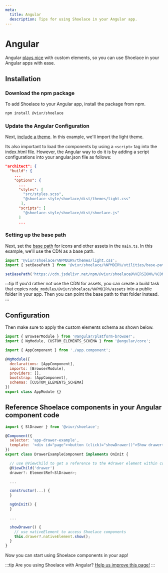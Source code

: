 ```yaml
---
meta:
  title: Angular
  description: Tips for using Shoelace in your Angular app.
---
```


# Angular

Angular [plays nice](https://custom-elements-everywhere.com/#angular) with custom elements, so you can use Shoelace in your Angular apps with ease.

## Installation

### Download the npm package

To add Shoelace to your Angular app, install the package from npm.

```bash
npm install @viur/shoelace
```

### Update the Angular Configuration

Next, [include a theme](/getting-started/themes). In this example, we'll import the light theme.

Its also important to load the components by using a `<script>` tag into the index.html file. However, the Angular way to do it is by adding a script configurations into your angular.json file as follows:

```json
"architect": {
  "build": {
    ...
    "options": {
      ...
      "styles": [
        "src/styles.scss",
        "@shoelace-style/shoelace/dist/themes/light.css"
       ],
      "scripts": [
        "@shoelace-style/shoelace/dist/shoelace.js"
      ]
      ...
```

### Setting up the base path

Next, set the [base path](/getting-started/installation#setting-the-base-path) for icons and other assets in the `main.ts`. In this example, we'll use the CDN as a base path.

```jsx
import '@viur/shoelace/%NPMDIR%/themes/light.css';
import { setBasePath } from '@viur/shoelace/%NPMDIR%/utilities/base-path';

setBasePath('https://cdn.jsdelivr.net/npm/@viur/shoelace@%VERSION%/%CDNDIR%/');
```

:::tip
If you'd rather not use the CDN for assets, you can create a build task that copies `node_modules/@viur/shoelace/%NPMDIR%/assets` into a public folder in your app. Then you can point the base path to that folder instead.
:::

## Configuration

Then make sure to apply the custom elements schema as shown below.

```js
import { BrowserModule } from '@angular/platform-browser';
import { NgModule, CUSTOM_ELEMENTS_SCHEMA } from '@angular/core';

import { AppComponent } from './app.component';

@NgModule({
  declarations: [AppComponent],
  imports: [BrowserModule],
  providers: [],
  bootstrap: [AppComponent],
  schemas: [CUSTOM_ELEMENTS_SCHEMA]
})
export class AppModule {}
```

## Reference Shoelace components in your Angular component code

```js
import { SlDrawer } from '@viur/shoelace';

@Component({
  selector: 'app-drawer-example',
  template: '<div id="page"><button (click)="showDrawer()">Show drawer</button><sl-drawer #drawer label="Drawer" class="drawer-focus" style="--size: 50vw"><p>Drawer content</p></sl-drawer></div>'
})
export class DrawerExampleComponent implements OnInit {

  // use @ViewChild to get a reference to the #drawer element within component template
  @ViewChild('drawer')
  drawer?: ElementRef<SlDrawer>;

  ...

  constructor(...) {
  }

  ngOnInit() {
  }

  ...

  showDrawer() {
    // use nativeElement to access Shoelace components
    this.drawer?.nativeElement.show();
  }
}
```

Now you can start using Shoelace components in your app!

:::tip
Are you using Shoelace with Angular? [Help us improve this page!](https://github.com/shoelace-style/shoelace/blob/next/docs/frameworks/angular.md)
:::

